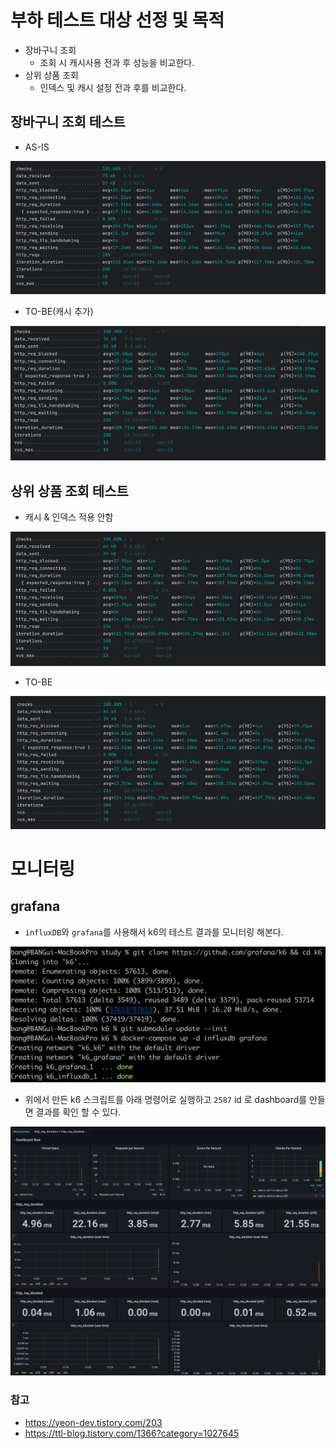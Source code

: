 # 부하 테스트 대상 선정 및 목적
- 장바구니 조회
  - 조회 시 캐시사용 전과 후 성능을 비교한다.
- 상위 상품 조회
  - 인덱스 및 캐시 설정 전과 후를 비교한다.

## 장바구니 조회 테스트

- AS-IS

![img.png](images/cart_test_before.png)

- TO-BE(캐시 추가)

![img.png](images/cart_test_cache.png)



## 상위 상품 조회 테스트

- 캐시 & 인덱스 적용 안함

![top_order_before.png](images/top_order_before.png)

- TO-BE

![top_order_after.png](images/top_order_after.png)


# 모니터링

## grafana
- `influxDB`와 `grafana`를 사용해서 k6의 테스트 결과를 모니터링 해본다.

![img.png](images/influxdb_grafana.png)

- 위에서 만든 k6 스크립트를 아래 명령어로 실행하고 `2587` id 로 dashboard를 만들면 결과를 확인 할 수 있다.

![img.png](images/k6_dashbaord.png)



### 참고
- https://yeon-dev.tistory.com/203
- https://ttl-blog.tistory.com/1366?category=1027645